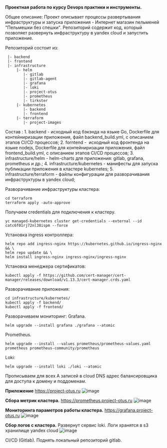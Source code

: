 **Проектная работа по курсу Devops практики и инструменты.**

Общее описание:
	Проект описывает процессы развертывания инфраструктуры и запуска приложения - Интернет магазин пельменей "Пельмешки без спешки".
Репозиторий содержит код, который позволяет развернуть инфраструктуру в yandex cloud и запустить приложение.

Репозиторий состоит из:
```
 |- backend        
 |- frontend       
 |- infrastructure
     |- helm       
        |- gitlab
        |- gitlab-agent
        |- grafana
        |- loki
	    |- project-otus
        |- prometheus
        |- tirkster
     |- kubernetes
        |- backend
        |- frontend
     |- terraform
        |- project-images

```
Cостав :
	1. backend - исходный код бэкэнда на языке Go, Dockerfile для контейниризации приложения, файл backend_build.yml, с описанием этапов CI/CD процессов;
	2. forntend -  исходный код фронтенда на языке nodejs, Dockerfile для контейниризации приложения, файл frontend_build.yml, c описанием этапов CI/CD процессов;
	3. infrastructure/helm - helm-charts для приложения: gitlab, grafana, prometheus и др.;
	4. infrastructure/kubernetes - манифесты для запуска публикации приложения в кластере kubernetes;
 	5. infrastructure/terraform - файлы конфигурации для разворачивания инфраструктуры в yandex cloud;

Разворачивание инфраструктуры кластера:

```
cd terraform
terraform apply -auto-approve
```
Получаем credentials для подключения к кластеру.
```
yc managed-kubernetes cluster get-credentials --external --id catc6f01rj72nl38ispm --force

```
Установка ingress контроллера:
```
helm repo add ingress-nginx https://kubernetes.github.io/ingress-nginx && \
helm repo update && \
helm install ingress-nginx ingress-nginx/ingress-nginx
```

Установка менеджера сертификатов:
```
kubectl apply -f https://github.com/cert-manager/cert-manager/releases/download/v1.13.3/cert-manager.crds.yaml
```
Разворачивание приложения:
```
cd infrastructure/kubernetes/
kubectl apply -f backend/
kubectl apply -f frontend/
```

Разворачиваем мониторинг:
Grafana.
```
helm upgrade --install grafana ./grafana --atomic
```
Prometheus.
```
helm upgrade --install --values prometheus/prometheus-values.yaml prometheus prometheus-community/prometheus
```
Loki:
```
helm upgrade --install loki ./loki --atomic
```
Прописываем для всех А записей в cloud DNS адрес балансировщика для доступа к домену и поддоменам.

**Приложение** https://project-otus.ru
![image](https://github.com/Shchegolkov-vg/projectotus/assets/154276083/6265aced-0def-4553-bab4-ead6454d3ba3)

**Сбора метрик кластера.**  https://prometheus.project-otus.ru
![image](https://github.com/Shchegolkov-vg/projectotus/assets/154276083/d4554c50-e303-424f-81ab-363723d4a72d)

**Мониторинга параметров работы кластера.** https://grafana.project-otus.ru
![image](https://github.com/Shchegolkov-vg/projectotus/assets/154276083/f0564c6d-9e1b-4652-80be-e4388fb38749)

**Сбор логов с кластера.** Развернут сервис loki. Логи хранятся в s3 хранилище yandex cloud
![image](https://github.com/Shchegolkov-vg/projectotus/assets/154276083/4de1554a-e1be-411a-a950-ce09243a92a4)

CI/CD (Gitlab).
Поднять локальный репозиторий gitlab.

```

```
